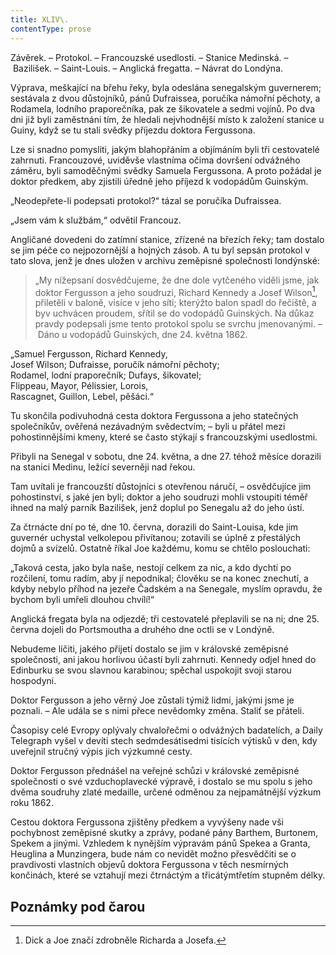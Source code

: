 ```yaml
---
title: XLIV\.
contentType: prose
---
```


<section>

Závěrek. – Protokol. – Francouzské usedlosti. – Stanice Medinská. – Bazilišek. – Saint-Louis. – Anglická fregatta. – Návrat do Londýna.

Výprava, meškající na břehu řeky, byla odeslána senegalským guvernerem; sestávala z dvou důstojníků, pánů Dufraissea, poručíka námořní pěchoty, a Rodamela, lodního praporečníka, pak ze šikovatele a sedmi vojínů. Po dva dni již byli zaměstnáni tím, že hledali nejvhodnější místo k založení stanice u Guiny, když se tu stali svědky příjezdu doktora Fergussona.

Lze si snadno pomysliti, jakým blahopřáním a objímáním byli tři cestovatelé zahrnuti. Francouzové, uviděvše vlastníma očima dovršení odvážného záměru, byli samoděčnými svědky Samuela Fergussona. A proto požádal je doktor předkem, aby zjistili úředně jeho příjezd k vodopádům Guinským.

„Neodepřete-li podepsati protokol?“ tázal se poručíka Dufraissea.

„Jsem vám k službám,“ odvětil Francouz.

Angličané dovedeni do zatímní stanice, zřízené na březích řeky; tam dostalo se jim péče co nejpozornější a hojných zásob. A tu byl sepsán protokol v tato slova, jenž je dnes uložen v archivu zeměpisné společnosti londýnské:

</section>

<section>

> „My nížepsaní dosvědčujeme, že dne dole vytčeného viděli jsme, jak doktor Fergusson a jeho soudruzi, Richard Kennedy a Josef Wilson[^57], přiletěli v baloně, visíce v jeho síti; kterýžto balon spadl do řečiště, a byv uchvácen proudem, sřítil se do vodopádů Guinských. Na důkaz pravdy podepsali jsme tento protokol spolu se svrchu jmenovanými. – Dáno u vodopádů Guinských, dne 24. května 1862.

„Samuel Fergusson, Richard Kennedy,  
Josef Wilson; Dufraisse, poručík námořní pěchoty;  
Rodamel, lodní praporečník; Dufays, šikovatel;  
Flippeau, Mayor, Pélissier, Lorois,  
Rascagnet, Guillon, Lebel, pěšáci.“

Tu skončila podivuhodná cesta doktora Fergussona a jeho statečných společníkův, ověřená nezávadným svědectvím; – byli u přátel mezi pohostinnějšími kmeny, které se často stýkají s francouzskými usedlostmi.

Přibyli na Senegal v sobotu, dne 24. května, a dne 27. téhož měsíce dorazili na stanici Medinu, ležící severněji nad řekou.

Tam uvítali je francouzští důstojníci s otevřenou náručí, – osvědčujíce jim pohostinství, s jaké jen byli; doktor a jeho soudruzi mohli vstoupiti téměř ihned na malý parník Bazilišek, jenž doplul po Senegalu až do jeho ústí.

Za čtrnácte dní po té, dne 10. června, dorazili do Saint-Louisa, kde jim guvernér uchystal velkolepou přivítanou; zotavili se úplně z přestálých dojmů a svízelů. Ostatně říkal Joe každému, komu se chtělo poslouchati:

„Taková cesta, jako byla naše, nestojí celkem za nic, a kdo dychtí po rozčilení, tomu radím, aby jí nepodnikal; člověku se na konec znechutí, a kdyby nebylo příhod na jezeře Čadském a na Senegale, myslím opravdu, že bychom byli umřeli dlouhou chvílí!“

Anglická fregata byla na odjezdě; tři cestovatelé přeplavili se na ni; dne 25. června dojeli do Portsmoutha a druhého dne octli se v Londýně.

Nebudeme líčiti, jakého přijetí dostalo se jim v královské zeměpisné společnosti, ani jakou horlivou účastí byli zahrnuti. Kennedy odjel hned do Edinburku se svou slavnou karabinou; spěchal uspokojit svoji starou hospodyni.

Doktor Fergusson a jeho věrný Joe zůstali týmiž lidmi, jakými jsme je poznali. – Ale udála se s nimi přece nevědomky změna. Staliť se přáteli.

Časopisy celé Evropy oplývaly chvalořečmi o odvážných badatelích, a Daily Telegraph vyšel v devíti stech sedmdesátisedmi tisících výtisků v den, kdy uveřejnil stručný výpis jich výzkumné cesty.

Doktor Fergusson přednášel na veřejné schůzi v královské zeměpisné společnosti o své vzduchoplavecké výpravě, i dostalo se mu spolu s jeho dvěma soudruhy zlaté medaille, určené odměnou za nejpamátnější výzkum roku 1862.

</section>

<section>

Cestou doktora Fergussona zjištěny předkem a vyvýšeny nade vši pochybnost zeměpisné skutky a zprávy, podané pány Barthem, Burtonem, Spekem a jinými. Vzhledem k nynějším výpravám pánů Spekea a Granta, Heuglina a Munzingera, bude nám co nevidět možno přesvědčiti se o pravdivosti vlastních objevů doktora Fergussona v těch nesmírných končinách, které se vztahují mezi čtrnáctým a třicátýmtřetím stupněm délky.

</section>

## Poznámky pod čarou

[^1]: Mincovna v Londýně.

[^2]: Asi 30.000 zl. r. m.

[^3]: Velitel menšího oddílu loďstva.

[^4]: Ve zprávách královské zeměpisné společnosti londýnské.

[^5]: Penny – anglický peníz v ceně asi 5 krejcarů r. m.

[^6]: Věrověštecký oznamovatel.

[^7]: Auld Reekie, přezdívka Edinburku.

[^8]: Asi pět stop osm palců.

[^9]: Hlavní nádraží.

[^10]: Blázinec v Londýně.

[^11]: Čti: seduič —řízky chleba s máslem proložené masem.

[^12]: 692 kilometrů.

[^13]: Rozumí se poledník anglický, procházející hvězdárnu greenwichskou.

[^14]: Správně: Tabora.

[^15]: Ministerstvo zahraničných věcí.

[^16]: Po odjezdu doktora Fergussona vešlo ve známost, že pan z Heuglinů pro jakési neshody dal se jinou cestou, než která byla vytčena výpravě, jejíž velení svěřeno panu Munzigerovi.

[^17]: Zoologická zahrada.

[^18]: Jižní předměstí londýnské.

[^19]: Anglický stříbrňák v ceně asi 3 našich korun.

[^20]: 1661 krychlových metrů.

[^21]: Tento rozměr není nijak neobyčejný: sestrojilť roku 1784 Montgolfier v Lyoně balon, jenž obsahoval 340.000 krychlových stop čili 20.000 krychlových metrův a unesl váhu 20 tun neb asi 20.000 kilogramů.

[^22]: Gallon rovná se asi 41/2 litru.

[^23]: Dělo s krátkou hlavní.

[^24]: Třetí měsíc v někdejším novofrancouzském kalendáři, ode dne 21. listopadu do 20. prosince.

[^25]: Čti: Džin — borovička.

[^26]: 10° stodílových. Plyny roztahují se o 1/267 svého objemu 1° stodílovým.

[^27]: Tak říkají negři krupobití.

[^28]: Asi pět centimetrů. Na sto metrů výšky činí klesnutí skoro centimetr.

[^29]: U znamená zemi v tamějším jazyku.

[^30]: Dle nejnovějších objevů v Africe.

[^31]: Zřídla nilská čili všeobecný přehled poříčí této řeky a jejího hlavního toku s dějinami nilských výzkumův od Th. dra. Charlesa Bekea.

[^32]: Vysoké hory na ostrově Martinice v Západní Indii.

[^33]: Lovec, střelec.

[^34]: 14° stodílných.

[^35]: Náčelník karavany.

[^36]: Silná skotská neb irská ječná kořalka.

[^37]: Guinea (čti giný)— bývalý angl. zlaťák v ceně asi 25 korun.

[^38]: Ňanza znamená jezero.

[^39]: Byzantský učenec považoval Neilos za jméno arithmetické. N značilo 50, E 5, I 10, L 30, O 70, S 200, což činí počet ročních dní.

[^40]: Pověst vypráví, že se třese, jakmile na ni vstoupí noha musulmanova.

[^41]: Mamutové stromy, druh amerických jedlí.

[^42]: Asi 13 a půl litru.

[^43]: 50 proc. stodílných.

[^44]: 70° stodílových.

[^45]: 45° stodílných.

[^46]: 60° stodílných.

[^47]: 69° stodílných.

[^48]: Méry.

[^49]: Úžlabí rokle.

[^50]: 100° stodílných.

[^51]: Od odjezdu doktorova došly z El Obeida od pana Munzingera, nového náčelníka výpravy, dopisy, z nichž na neštěstí vysvítá nade vší pochybnost smrt Vogelova.

[^52]: Široká zátoka, do níž ústí řeka Forth.

[^53]: Sto dvacet korun.

[^54]: Poledník pařížský.

[^55]: Možná, že doktor Fergusson jsa Angličan nadsazuje; nicméně dlužno uznati, že René Caillié netěší se ve Francii mezi cestovateli slávě hodné jeho obětovosti a odvahy.

[^56]: 100° stodílných.

[^57]: Dick a Joe značí zdrobněle Richarda a Josefa.

